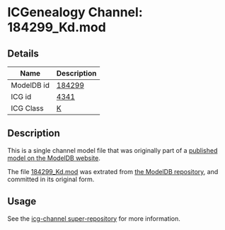 # ICGenealogy Channel: 184299\_Kd.mod

## Details

Name | Description
---- | -----------
ModelDB id | [184299](http://senselab.med.yale.edu/ModelDB/ShowModel.cshtml?model=184299)
ICG id | [4341](http://icg.neurotheory.ox.ac.uk/channels/1/4341)
ICG Class | [K](http://icg.neurotheory.ox.ac.uk/channels/1)

## Description

This is a single channel model file that was originally part of a [published model on the ModelDB website](http://senselab.med.yale.edu/mModelDB/ShowModel.cshtml?model=184299).

The file [184299\_Kd.mod](184299_Kd.mod) was extrated from [the ModelDB repository](http://senselab.med.yale.edu/ModelDB/ShowModel.cshtml?model=184299), and committed in its original form.

## Usage

See the [icg-channel super-repository](https://github.com/icgenealogy/icg-channels) for more information.